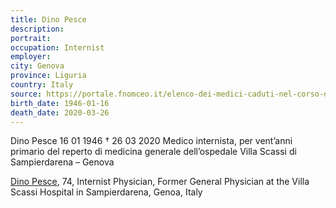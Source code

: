```yaml
---
title: Dino Pesce
description: 
portrait: 
occupation: Internist
employer: 
city: Genova
province: Liguria
country: Italy 
source: https://portale.fnomceo.it/elenco-dei-medici-caduti-nel-corso-dellepidemia-di-covid-19/
birth_date: 1946-01-16
death_date: 2020-03-26
---
```


Dino Pesce 16 01 1946 † 26 03 2020
Medico internista, per vent’anni primario del reperto di medicina generale dell’ospedale Villa Scassi di Sampierdarena – Genova

<a href="https://portale.fnomceo.it/elenco-dei-medici-caduti-nel-corso-dellepidemia-di-covid-19/">Dino Pesce</a>, 74, Internist Physician, Former General Physician at the Villa Scassi Hospital in Sampierdarena, Genoa, Italy
